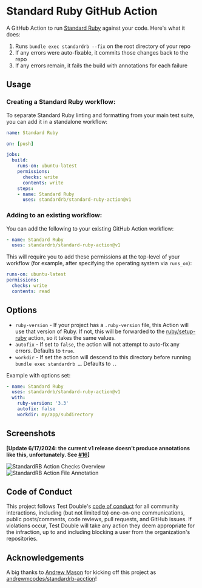 # Standard Ruby GitHub Action

A GitHub Action to run [Standard Ruby](https://github.com/standardrb/standard)
against your code. Here's what it does:

1. Runs `bundle exec standardrb --fix` on the root directory of your repo
2. If any errors were auto-fixable, it commits those changes back to the repo
3. If any errors remain, it fails the build with annotations for each failure

## Usage

### Creating a Standard Ruby workflow:

To separate Standard Ruby linting and formatting from your main test suite, you
can add it in a standalone workflow:

```yaml
name: Standard Ruby

on: [push]

jobs:
  build:
    runs-on: ubuntu-latest
    permissions:
      checks: write
      contents: write
    steps:
    - name: Standard Ruby
      uses: standardrb/standard-ruby-action@v1
```

### Adding to an existing workflow:

You can add the following to your existing GitHub Action workflow:

```yaml
- name: Standard Ruby
  uses: standardrb/standard-ruby-action@v1
```

This will require you to add these permissions at the top-level of your workflow
(for example, after specifying the operating system via `runs_on`):

```yaml
runs-on: ubuntu-latest
permissions:
  checks: write
  contents: read
```

## Options

- `ruby-version` - If your project has a `.ruby-version` file, this Action will use that version of Ruby. If not, this will be forwarded to the [ruby/setup-ruby](https://github.com/ruby/setup-ruby) action, so it takes the same values.
- `autofix` - If set to `false`, the action will not attempt to auto-fix any errors. Defaults to `true`.
- `workdir` - If set the action will descend to this directory before running `bundle exec standardrb …`. Defaults to `.`.

Example with options set:

```yaml
- name: Standard Ruby
  uses: standardrb/standard-ruby-action@v1
  with:
    ruby-version: '3.3'
    autofix: false
    workdir: my/app/subdirectory
```

## Screenshots

**[Update 6/17/2024: the current v1 release doesn't produce annotations like
this, unfortunately. See
[#16](https://github.com/standardrb/standard-ruby-action/issues/16)]**

![StandardRB Action Checks Overview](screenshots/check-overview.png)
![StandardRB Action File Annotation](screenshots/file-annotation.png)

## Code of Conduct

This project follows Test Double's [code of
conduct](https://testdouble.com/code-of-conduct) for all community interactions,
including (but not limited to) one-on-one communications, public posts/comments,
code reviews, pull requests, and GitHub issues. If violations occur, Test Double
will take any action they deem appropriate for the infraction, up to and
including blocking a user from the organization's repositories.

## Acknowledgements

A big thanks to [Andrew Mason](https://github.com/andrewmcodes) for kicking off
this project as
[andrewmcodes/standardrb-acction](https://github.com/andrewmcodes/standardrb-action)!
